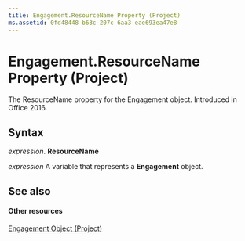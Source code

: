 ```yaml
---
title: Engagement.ResourceName Property (Project)
ms.assetid: 0fd48448-b63c-207c-6aa3-eae693ea47e8
---
```



# Engagement.ResourceName Property (Project)

The ResourceName property for the Engagement object. Introduced in Office 2016.


## Syntax

 _expression_. **ResourceName**

 _expression_ A variable that represents a **Engagement** object.


## See also


#### Other resources


[Engagement Object (Project)](engagement-object-project.md)


